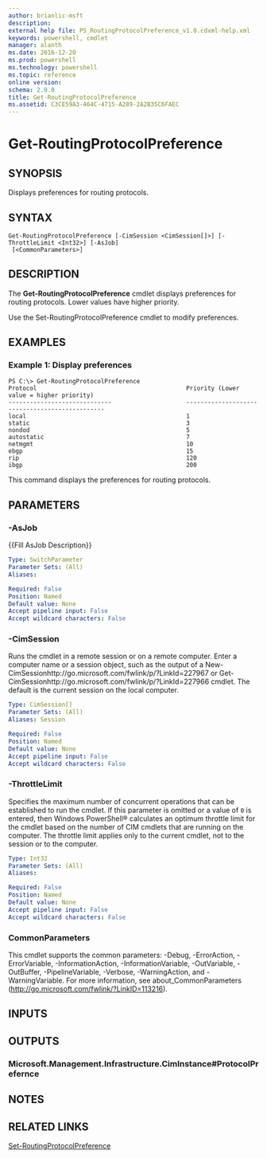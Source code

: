 ```yaml
---
author: brianlic-msft
description: 
external help file: PS_RoutingProtocolPreference_v1.0.cdxml-help.xml
keywords: powershell, cmdlet
manager: alanth
ms.date: 2016-12-20
ms.prod: powershell
ms.technology: powershell
ms.topic: reference
online version: 
schema: 2.0.0
title: Get-RoutingProtocolPreference
ms.assetid: C3CE59A3-464C-4715-A289-2A2B35C6FAEC
---
```


# Get-RoutingProtocolPreference

## SYNOPSIS
Displays preferences for routing protocols.

## SYNTAX

```
Get-RoutingProtocolPreference [-CimSession <CimSession[]>] [-ThrottleLimit <Int32>] [-AsJob]
 [<CommonParameters>]
```

## DESCRIPTION
The **Get-RoutingProtocolPreference** cmdlet displays preferences for routing protocols.
Lower values have higher priority.

Use the Set-RoutingProtocolPreference cmdlet to modify preferences.

## EXAMPLES

### Example 1: Display preferences
```
PS C:\> Get-RoutingProtocolPreference
Protocol                                          Priority (Lower value = higher priority)
-----------------------------                     -----------------------------------------------
local                                             1
static                                            3
nondod                                            5
autostatic                                        7
netmgmt                                           10
ebgp                                              15
rip                                               120
ibgp                                              200
```

This command displays the preferences for routing protocols.

## PARAMETERS

### -AsJob
{{Fill AsJob Description}}

```yaml
Type: SwitchParameter
Parameter Sets: (All)
Aliases: 

Required: False
Position: Named
Default value: None
Accept pipeline input: False
Accept wildcard characters: False
```

### -CimSession
Runs the cmdlet in a remote session or on a remote computer.
Enter a computer name or a session object, such as the output of a New-CimSessionhttp://go.microsoft.com/fwlink/p/?LinkId=227967 or Get-CimSessionhttp://go.microsoft.com/fwlink/p/?LinkId=227966 cmdlet.
The default is the current session on the local computer.

```yaml
Type: CimSession[]
Parameter Sets: (All)
Aliases: Session

Required: False
Position: Named
Default value: None
Accept pipeline input: False
Accept wildcard characters: False
```

### -ThrottleLimit
Specifies the maximum number of concurrent operations that can be established to run the cmdlet.
If this parameter is omitted or a value of `0` is entered, then Windows PowerShell® calculates an optimum throttle limit for the cmdlet based on the number of CIM cmdlets that are running on the computer.
The throttle limit applies only to the current cmdlet, not to the session or to the computer.

```yaml
Type: Int32
Parameter Sets: (All)
Aliases: 

Required: False
Position: Named
Default value: None
Accept pipeline input: False
Accept wildcard characters: False
```

### CommonParameters
This cmdlet supports the common parameters: -Debug, -ErrorAction, -ErrorVariable, -InformationAction, -InformationVariable, -OutVariable, -OutBuffer, -PipelineVariable, -Verbose, -WarningAction, and -WarningVariable. For more information, see about_CommonParameters (http://go.microsoft.com/fwlink/?LinkID=113216).

## INPUTS

## OUTPUTS

### Microsoft.Management.Infrastructure.CimInstance#ProtocolPrefernce

## NOTES

## RELATED LINKS

[Set-RoutingProtocolPreference](./Set-RoutingProtocolPreference.md)

